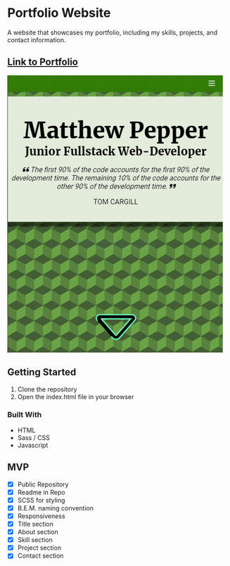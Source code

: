 # Portfolio Website

A website that showcases my portfolio, including my skills, projects, and contact information.

## [Link to Portfolio](https://matt-pepper.github.io/Portfolio/)

![image of website](static/images/screenshot.PNG)

## Getting Started

1. Clone the repository
2. Open the index.html file in your browser

### Built With

-   HTML
-   Sass / CSS
-   Javascript

## MVP

-   [x] Public Repository
-   [x] Readme in Repo
-   [x] SCSS for styling
-   [x] B.E.M. naming convention
-   [x] Responsiveness
-   [x] Title section
-   [x] About section
-   [x] Skill section
-   [x] Project section
-   [x] Contact section
